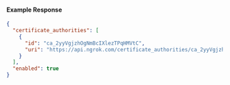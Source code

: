 <!-- Code generated for API Clients. DO NOT EDIT. -->

#### Example Response

```json
{
  "certificate_authorities": [
    {
      "id": "ca_2yyVgjzhOgNmBcIXlezTPqHMVtC",
      "uri": "https://api.ngrok.com/certificate_authorities/ca_2yyVgjzhOgNmBcIXlezTPqHMVtC"
    }
  ],
  "enabled": true
}
```
